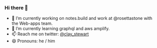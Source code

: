 ### Hi there 👋

- 🔭 I’m currently working on notes.build and work at @rosettastone with the Web-apps team.
- 🌱 I’m currently learning graphql and aws amplify.
- 📫 Reach me on twitter: [@clay_stewart](https://twitter.com/clay_stewart)
- 😄 Pronouns: he / him

<!--
**clamstew/clamstew** is a ✨ _special_ ✨ repository because its `README.md` (this file) appears on your GitHub profile.

Here are some ideas to get you started:


- 👯 I’m looking to collaborate on 
- 🤔 I’m looking for help with ...
- 💬 Ask me about ...


- ⚡ Fun fact: ...
-->
